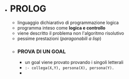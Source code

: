 - # PROLOG
	- linguaggio dichiarativo di programmazione logica
	- programma inteso come **logica e controllo**
	- viene descritto il problema non l'algoritmo risolutivo
	- pessime prestazioni (*paragonabili a lisp*)
	- ### PROVA DI UN GOAL
		- un goal viene provato provando i singoli letterali
		- `:- collega(X,Y), persona(X), persona(Y).`
		-